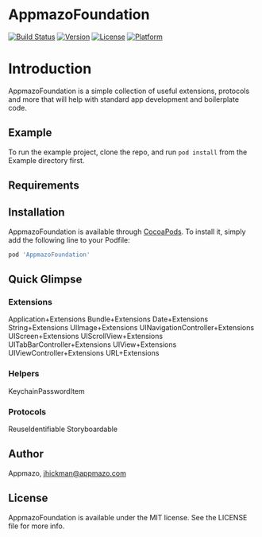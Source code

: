 # AppmazoFoundation

[![Build Status](https://travis-ci.com/Appmazo/AppmazoFoundation.svg?style=flat)](https://travis-ci.com/Appmazo/AppmazoFoundation)
[![Version](https://img.shields.io/cocoapods/v/AppmazoFoundation.svg?style=flat)](http://cocoapods.org/pods/AppmazoFoundation.svg)
[![License](https://img.shields.io/cocoapods/l/AppmazoFoundation.svg?style=flat)](http://cocoapods.org/pods/AppmazoFoundation.svg)
[![Platform](https://img.shields.io/cocoapods/p/AppmazoFoundation.svg?style=flat)](http://cocoapods.org/pods/AppmazoFoundation.svg)

# Introduction
AppmazoFoundation is a simple collection of useful extensions, protocols and more that will help with standard app development and boilerplate code. 

## Example

To run the example project, clone the repo, and run `pod install` from the Example directory first.

## Requirements

## Installation

AppmazoFoundation is available through [CocoaPods](https://cocoapods.org). To install
it, simply add the following line to your Podfile:

```ruby
pod 'AppmazoFoundation'
```

## Quick Glimpse

### Extensions
Application+Extensions
Bundle+Extensions
Date+Extensions
String+Extensions
UIImage+Extensions
UINavigationController+Extensions
UIScreen+Extensions
UIScrollView+Extensions
UITabBarController+Extensions
UIView+Extensions
UIViewController+Extensions
URL+Extensions

### Helpers
KeychainPasswordItem

### Protocols
ReuseIdentifiable
Storyboardable

## Author

Appmazo, jhickman@appmazo.com

## License

AppmazoFoundation is available under the MIT license. See the LICENSE file for more info.
